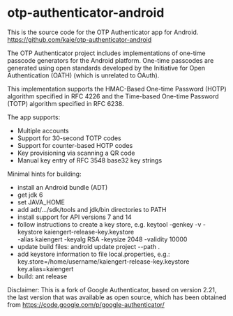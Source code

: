 otp-authenticator-android
=========================
This is the source code for the OTP Authenticator app for Android.
https://github.com/kaie/otp-authenticator-android

The OTP Authenticator project includes implementations of one-time 
passcode generators for the Android platform. One-time passcodes 
are generated using open standards developed by the Initiative for 
Open Authentication (OATH) (which is unrelated to OAuth).

This implementation supports the HMAC-Based One-time Password
(HOTP) algorithm specified in RFC 4226 and the Time-based One-time 
Password (TOTP) algorithm specified in RFC 6238.

The app supports:
* Multiple accounts
* Support for 30-second TOTP codes
* Support for counter-based HOTP codes
* Key provisioning via scanning a QR code
* Manual key entry of RFC 3548 base32 key strings 

Minimal hints for building:
- install an Android bundle (ADT)
- get jdk 6
- set JAVA_HOME
- add adt/.../sdk/tools and jdk/bin directories to PATH
- install support for API versions 7 and 14
- follow instructions to create a key store, e.g.
  keytool -genkey -v -keystore kaiengert-release-key.keystore \
    -alias kaiengert -keyalg RSA -keysize 2048 -validity 10000
- update build files:
  android update project --path .
- add keystore information to file local.properties, e.g.:
  key.store=/home/username/kaiengert-release-key.keystore
  key.alias=kaiengert
- build:
  ant release

Disclaimer:
This is a fork of Google Authenticator, based on version 2.21, the
last version that was available as open source, which has been
obtained from https://code.google.com/p/google-authenticator/
